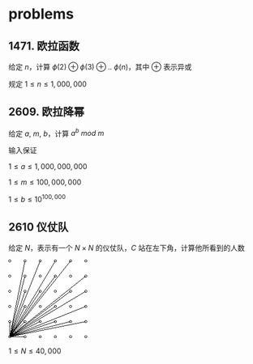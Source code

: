 # problems

## 1471. 欧拉函数

给定 $n$，计算 $\phi(2) \oplus \phi(3) \oplus ..  \ \phi(n)$，其中 $\oplus$ 表示异或

规定 $1\leq n\leq 1,000,000$

## 2609. 欧拉降幂

给定 $a,\ m,\ b$，计算 $a^b\ mod\ m$

输入保证

$1\leq a\leq 1,000,000,000$

$1\leq m\leq 100,000,000$

$1\leq b\leq 10^{100,000}$

## 2610 仪仗队

给定 $N$，表示有一个 $N\times N$ 的仪仗队，$C$ 站在左下角，计算他所看到的人数

![](./仪仗队/pic/仪仗队.png)

$1\leq N\leq 40,000$